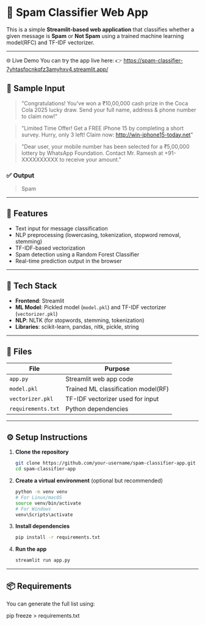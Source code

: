 # 📩 Spam Classifier Web App

This is a simple **Streamlit-based web application** that classifies whether a given message is **Spam** or **Not Spam** using a trained machine learning model(RFC) and TF-IDF vectorizer.

---
🌐 Live Demo
You can try the app live here:
👉 https://spam-classifier-7yhtasfpcnkqfz3amyhxv4.streamlit.app/

## 🧪 Sample Input

> "Congratulations! You've won a ₹10,00,000 cash prize in the Coca Cola 2025 lucky draw. Send your full name, address & phone number to claim now!"

>"Limited Time Offer! Get a FREE iPhone 15 by completing a short survey. Hurry, only 3 left! Claim now: http://win-iphone15-today.net"

>"Dear user, your mobile number has been selected for a ₹5,00,000 lottery by WhatsApp Foundation. Contact Mr. Ramesh at +91-XXXXXXXXXX to receive your amount."

### ✅ Output
> Spam

---

## 🚀 Features

- Text input for message classification  
- NLP preprocessing (lowercasing, tokenization, stopword removal, stemming)  
- TF-IDF-based vectorization  
- Spam detection using a Random Forest Classifier  
- Real-time prediction output in the browser  

---

## 🧠 Tech Stack

- **Frontend**: Streamlit  
- **ML Model**: Pickled model (`model.pkl`) and TF-IDF vectorizer (`vectorizer.pkl`)  
- **NLP**: NLTK (for stopwords, stemming, tokenization)  
- **Libraries**: scikit-learn, pandas, nltk, pickle, string  

---

## 📁 Files

| File             | Purpose                              |
|------------------|--------------------------------------|
| `app.py`         | Streamlit web app code               |
| `model.pkl`      | Trained ML classification model(RF)      |
| `vectorizer.pkl` | TF-IDF vectorizer used for input     |
| `requirements.txt` | Python dependencies               |

---

## ⚙️ Setup Instructions

1. **Clone the repository**
    ```bash
    git clone https://github.com/your-username/spam-classifier-app.git
    cd spam-classifier-app
    ```

2. **Create a virtual environment** (optional but recommended)
    ```bash
    python -m venv venv
    # For Linux/macOS
    source venv/bin/activate  
    # For Windows
    venv\Scripts\activate
    ```

3. **Install dependencies**
    ```bash
    pip install -r requirements.txt
    ```

4. **Run the app**
    ```bash
    streamlit run app.py
    ```

---

## 📦 Requirements

You can generate the full list using:

pip freeze > requirements.txt
